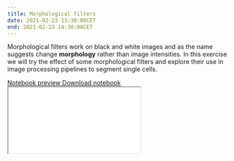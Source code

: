 ```yaml
---
title: Morphological filters
date: 2021-02-23 13:30:00CET
end: 2021-02-23 14:30:00CET
---
```

Morphological filters work on black and white images and as the name suggests change **morphology** rather than image intensities. In this exercise we will try the effect of some morphological filters and explore their use in image processing pipelines to segment single cells.

<a class="btn btn-primary" role="button" data-toggle="collapse" href="#morph_filters" aria-expanded="false" aria-controls="morph_filters">
  Notebook preview
</a>
<a class="btn btn-primary" role="button" href="https://github.com/IES-HelmholtzZentrumMunchen/single-cell-analysis-course-2021/raw/master/notebooks/03_morphological_filters.ipynb">
  Download notebook
</a>

<div class="collapse" id="morph_filters">
  <div class="embed-responsive embed-responsive-4by3">
    <iframe class="embed-responsive-item" title="Jupyter notebook" src="{{'/notebooks/03_morphological_filters.html' | prepend: site.url }}">
  </div>
</div>

